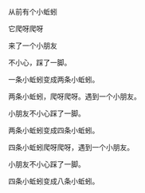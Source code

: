 从前有个小蚯蚓

它爬呀爬呀

来了一个小朋友

不小心，踩了一脚。

一条小蚯蚓变成两条小蚯蚓。

两条小蚯蚓，爬呀爬呀。遇到一个小朋友。

小朋友不小心踩了一脚。

两条小蚯蚓变成四条小蚯蚓。

四条小蚯蚓爬呀爬呀，遇到一个小朋友。

小朋友不小心踩了一脚。

四条小蚯蚓变成八条小蚯蚓。
